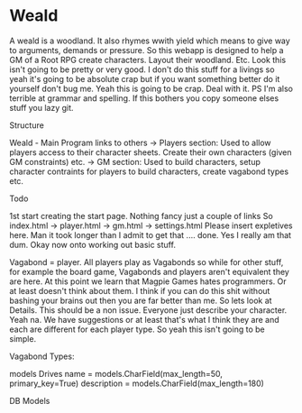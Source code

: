 # Weald
A weald is a woodland. It also rhymes wwith yield which means to give way to arguments, demands or pressure.
So this webapp is designed to help a GM of a Root RPG create characters. Layout their woodland. Etc. Look 
this isn't going to be pretty or very good. I don't do this stuff for a livings so yeah it's going to be 
absolute crap but if you want something better do it yourself don't bug me. Yeah this is going to be crap. Deal with it.
PS I'm also terrible at grammar and spelling. If this bothers you copy someone elses stuff you lazy git. 

Structure

Weald  - Main Program links to others
-> Players section: Used to allow players access to their character sheets. Create their own characters (given GM constraints) etc.
-> GM section: Used to build characters, setup character contraints for players to build characters, create vagabond types etc.

Todo

1st start creating the start page. Nothing fancy just a couple of links
So index.html
-> player.html
-> gm.html
-> settings.html
Please insert expletives here. Man it took longer than I admit to get that .... done. Yes I really am that dum. Okay
now onto working out basic stuff.

Vagabond = player. All players play as Vagabonds so while for other stuff, for example the board game, Vagabonds and 
players aren't equivalent they are here. At this point we learn that Magpie Games hates programmers. Or at least doesn't
think about them. I think if you can do this shit without bashing your brains out then you are far better than me.
So lets look at Details. This should be a non issue. Everyone just describe your character. Yeah na. We have suggestions
or at least that's what I think they are and each are different for each player type. So yeah this isn't going to be simple.


Vagabond Types: 

models
Drives
name = models.CharField(max_length=50, primary_key=True)
description = models.CharField(max_length=180)

DB Models

